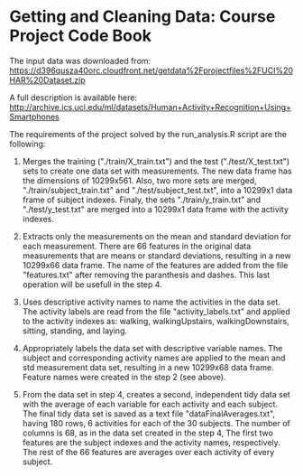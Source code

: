 # Getting and Cleaning Data: Course Project Code Book

The input data was downloaded from: https://d396qusza40orc.cloudfront.net/getdata%2Fprojectfiles%2FUCI%20HAR%20Dataset.zip

A full description is available here: http://archive.ics.uci.edu/ml/datasets/Human+Activity+Recognition+Using+Smartphones

The requirements of the project solved by the run_analysis.R script are the following:

1. Merges the training ("./train/X_train.txt") and the test ("./test/X_test.txt") sets to create one data set with measurements. The new data frame has the dimensions of 10299x561. Also, two more sets are merged, "./train/subject_train.txt" and "./test/subject_test.txt", into a 10299x1 data frame of subject indexes. Finaly, the sets "./train/y_train.txt" and "./test/y_test.txt" are merged into a 10299x1 data frame with the activity indexes.

2. Extracts only the measurements on the mean and standard deviation for each measurement. There are 66 features in the original data measurements that are means or standard deviations, resulting in a new 10299x66 data frame. The name of the features are added from the file "features.txt" after removing the paranthesis and dashes. This last operation will be usefull in the step 4.

3. Uses descriptive activity names to name the activities in the data set. The activity labels are read from the file "activity_labels.txt" and applied to the activity indexes as: walking, walkingUpstairs, walkingDownstairs, sitting, standing, and laying.

4. Appropriately labels the data set with descriptive variable names. The subject and corresponding activity names are applied to the mean and std measurement data set, resulting in a new 10299x68 data frame. Feature names were created in the step 2 (see above).

5. From the data set in step 4, creates a second, independent tidy data set with the average of each variable for each activity and each subject. The final tidy data set is saved as a text file "dataFinalAverages.txt", having 180 rows, 6 activities for each of the 30 subjects. The number of columns is 68, as in the data set created in the step 4, The first two features are the subject indexes and the activity names, respectively.   The rest of the 66 features are averages over each activity of every subject.
